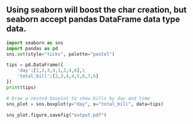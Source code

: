 ## Using seaborn will boost the char creation, but seaborn accept pandas DataFrame data type data.

```python
import seaborn as sns
import pandas as pd
sns.set(style="ticks", palette="pastel")

tips = pd.DataFrame({
	'day':[1,2,3,4,1,3,4,6],\
	'total_bill':[2,3,4,4,5,6,7,6]
})
print(tips)

# Draw a nested boxplot to show bills by day and time
sns_plot = sns.boxplot(y="day", x="total_bill", data=tips)	   

sns_plot.figure.savefig("output.pdf")
```
